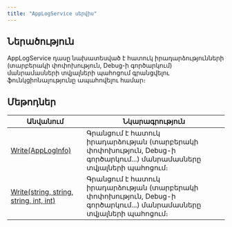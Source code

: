 ```yaml
---
title: "AppLogService սերվիս"
---
```


## Ներածություն

AppLogService դասը նախատեսված է հատուկ իրադարձությունների (տարբերակի փոփոխություն, Debug-ի գործարկում) մանրամասների տվյալների պահոցում գրանցվելու ֆունկցիոնալությունը ապահովելու համար։

## Մեթոդներ

| Անվանում | Նկարագրություն |
|----------|----------------|
| [Write(AppLogInfo)](AppLogService/Write.md#(#applogservicewriteapploginfo-մեթոդ)) | Գրանցում է հատուկ իրադարձության (տարբերակի փոփոխություն, Debug-ի գործարկում...) մանրամասները տվյալների պահոցում։ |
| [Write(string, string, string, int, int)](AppLogService/Write.md#applogservicewritestring-string-string-int-int-մեթոդ) | Գրանցում է հատուկ իրադարձության (տարբերակի փոփոխություն, Debug-ի գործարկում...) մանրամասները տվյալների պահոցում։ |
